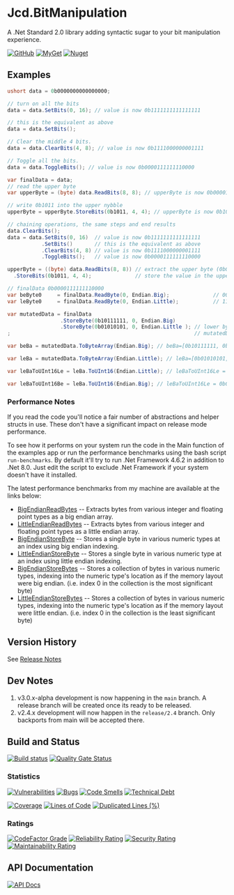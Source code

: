 # Jcd.BitManipulation

A .Net Standard 2.0 library adding syntactic sugar to your bit manipulation experience.

[![GitHub](https://img.shields.io/github/license/jason-c-daniels/Jcd.BitManipulation)](https://github.com/jason-c-daniels/Jcd.BitManipulation/blob/main/LICENSE)
[![MyGet](https://img.shields.io/myget/jason-c-daniels/v/Jcd.BitManipulation?logo=nuget)](https://www.myget.org/feed/jason-c-daniels/package/nuget/Jcd.BitManipulation)
[![Nuget](https://img.shields.io/nuget/v/Jcd.BitManipulation?logo=nuget)](https://www.nuget.org/packages/Jcd.BitManipulation)

## Examples

```csharp
ushort data = 0b0000000000000000;

// turn on all the bits
data = data.SetBits(0, 16); // value is now 0b1111111111111111

// this is the equivalent as above
data = data.SetBits();

// Clear the middle 4 bits.
data = data.ClearBits(4, 8); // value is now 0b1111000000001111

// Toggle all the bits.
data = data.ToggleBits(); // value is now 0b0000111111110000

var finalData = data;
// read the upper byte
var upperByte = (byte) data.ReadBits(8, 8); // upperByte is now 0b00001111

// write 0b1011 into the upper nybble
upperByte = upperByte.StoreBits(0b1011, 4, 4); // upperByte is now 0b10111111

// chaining operations, the same steps and end results
data.ClearBits();
data = data.SetBits(0, 16)  // value is now 0b1111111111111111
           .SetBits()       // this is the equivalent as above
           .ClearBits(4, 8) // value is now 0b1111000000001111
           .ToggleBits();   // value is now 0b0000111111110000

upperByte = ((byte) data.ReadBits(8, 8)) // extract the upper byte (0b00001111)
  .StoreBits(0b1011, 4, 4);              // store the value in the upper 4 bits, now upperByte is now 0b10111111

// finalData 0b0000111111110000
var beByte0     = finalData.ReadByte(0, Endian.Big);              // 00001111
var leByte0     = finalData.ReadByte(0, Endian.Little);           // 11110000

var mutatedData = finalData
                 .StoreByte(0b10111111, 0, Endian.Big)
                 .StoreByte(0b01010101, 0, Endian.Little ); // lower byte is now 0b01010101
;                                                           // mutatedData is now 0b1011111101010101

var beBa = mutatedData.ToByteArray(Endian.Big); // beBa=[0b10111111, 0b01010101]

var leBa = mutatedData.ToByteArray(Endian.Little); // leBa=[0b01010101, 0b10111111]

var leBaToUInt16Le = leBa.ToUInt16(Endian.Little); // leBaToUInt16Le = 0b1011111101010101

var leBaToUInt16Be = leBa.ToUInt16(Endian.Big); // leBaToUInt16Le = 0b0101010110111111
```

### Performance Notes

If you read the code you'll notice a fair number of abstractions and helper structs in use.
These don't have a significant impact on release mode performance.

To see how it performs on your system run the code in the Main function of the examples app or
run the performance benchmarks using the bash script `run-benchmarks`. By default it'll try to
run .Net Framework 4.6.2 in addition to .Net 8.0. Just edit the script to exclude .Net Framework
if your system doesn't have it installed.

The latest performance benchmarks from my machine are available at the links below:

* [BigEndianReadBytes](./Jcd.BitManipulation.Benchmark/benchmarks/out/results/Jcd.BitManipulation.Benchmark.BigEndianReadBytes-report-github.md) -- Extracts bytes from various integer and floating point types as a big endian array.
* [LittleEndianReadBytes](./Jcd.BitManipulation.Benchmark/benchmarks/out/results/Jcd.BitManipulation.Benchmark.LittleEndianReadBytes-report-github.md) -- Extracts bytes from various integer and floating point types as a little endian array.
* [BigEndianStoreByte](./Jcd.BitManipulation.Benchmark/benchmarks/out/results/Jcd.BitManipulation.Benchmark.BigEndianStoreByte-report-github.md) -- Stores a single byte in various numeric types at an index using big endian indexing.
* [LittleEndianStoreByte](./Jcd.BitManipulation.Benchmark/benchmarks/out/results/Jcd.BitManipulation.Benchmark.LittleEndianStoreByte-report-github.md) -- Stores a single byte in various numeric type at an index using little endian indexing.
* [BigEndianStoreBytes](./Jcd.BitManipulation.Benchmark/benchmarks/out/results/Jcd.BitManipulation.Benchmark.BigEndianStoreBytes-report-github.md) -- Stores a collection of bytes in various numeric types, indexing into the numeric type's location as if the memory layout were big endian. (i.e. index 0 in the collection is the most significant byte)
* [LittleEndianStoreBytes](./Jcd.BitManipulation.Benchmark/benchmarks/out/results/Jcd.BitManipulation.Benchmark.LittleEndianStoreBytes-report-github.md) -- Stores a collection of bytes in various numeric types, indexing into the numeric type's location as if the memory layout were little endian. (i.e. index 0 in the collection is the least significant byte)

## Version History

See [Release Notes](RELEASE_NOTES.md)

## Dev Notes

1. v3.0.x-alpha development is now happening in the `main` branch.
   A release branch will be created once its ready to be released.
2. v2.4.x development will now happen in the `release/2.4` branch.
   Only backports from main will be accepted there.

## Build and Status

[![Build status](https://ci.appveyor.com/api/projects/status/98xuytl8nl7rns7m?svg=true)](https://ci.appveyor.com/project/jason-c-daniels/jcd-bitmanipulation)
[![Quality Gate Status](https://sonarcloud.io/api/project_badges/measure?project=jason-c-daniels_Jcd.BitManipulation&metric=alert_status)](https://sonarcloud.io/summary/new_code?id=jason-c-daniels_Jcd.BitManipulation)

### Statistics

[![Vulnerabilities](https://sonarcloud.io/api/project_badges/measure?project=jason-c-daniels_Jcd.BitManipulation&metric=vulnerabilities)](https://sonarcloud.io/summary/new_code?id=jason-c-daniels_Jcd.BitManipulation)
[![Bugs](https://sonarcloud.io/api/project_badges/measure?project=jason-c-daniels_Jcd.BitManipulation&metric=bugs)](https://sonarcloud.io/summary/new_code?id=jason-c-daniels_Jcd.BitManipulation)
[![Code Smells](https://sonarcloud.io/api/project_badges/measure?project=jason-c-daniels_Jcd.BitManipulation&metric=code_smells)](https://sonarcloud.io/summary/new_code?id=jason-c-daniels_Jcd.BitManipulation)
[![Technical Debt](https://sonarcloud.io/api/project_badges/measure?project=jason-c-daniels_Jcd.BitManipulation&metric=sqale_index)](https://sonarcloud.io/summary/new_code?id=jason-c-daniels_Jcd.BitManipulation)

[![Coverage](https://sonarcloud.io/api/project_badges/measure?project=jason-c-daniels_Jcd.BitManipulation&metric=coverage)](https://sonarcloud.io/summary/new_code?id=jason-c-daniels_Jcd.BitManipulation)
[![Lines of Code](https://sonarcloud.io/api/project_badges/measure?project=jason-c-daniels_Jcd.BitManipulation&metric=ncloc)](https://sonarcloud.io/summary/new_code?id=jason-c-daniels_Jcd.BitManipulation)
[![Duplicated Lines (%)](https://sonarcloud.io/api/project_badges/measure?project=jason-c-daniels_Jcd.BitManipulation&metric=duplicated_lines_density)](https://sonarcloud.io/summary/new_code?id=jason-c-daniels_Jcd.BitManipulation)

### Ratings

[![CodeFactor Grade](https://img.shields.io/codefactor/grade/github/jason-c-daniels/Jcd.BitManipulation)](https://www.codefactor.io/repository/github/jason-c-daniels/jcd.bitmanipulation)
[![Reliability Rating](https://sonarcloud.io/api/project_badges/measure?project=jason-c-daniels_Jcd.BitManipulation&metric=reliability_rating)](https://sonarcloud.io/summary/new_code?id=jason-c-daniels_Jcd.BitManipulation)
[![Security Rating](https://sonarcloud.io/api/project_badges/measure?project=jason-c-daniels_Jcd.BitManipulation&metric=security_rating)](https://sonarcloud.io/summary/new_code?id=jason-c-daniels_Jcd.BitManipulation)
[![Maintainability Rating](https://sonarcloud.io/api/project_badges/measure?project=jason-c-daniels_Jcd.BitManipulation&metric=sqale_rating)](https://sonarcloud.io/summary/new_code?id=jason-c-daniels_Jcd.BitManipulation)

## API Documentation

[![API Docs](https://img.shields.io/badge/Read-The%20API%20Documentation-blue?style=for-the-badge)](https://github.com/jason-c-daniels/Jcd.BitManipulation/blob/main/docs/Jcd.BitManipulation.md)
